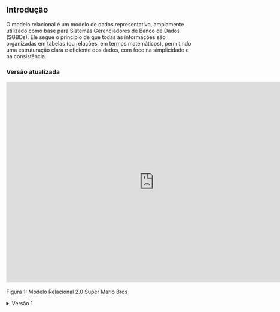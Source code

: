 ## Introdução

O modelo relacional é um modelo de dados representativo, amplamente utilizado como base para Sistemas Gerenciadores de Banco de Dados (SGBDs). Ele segue o princípio de que todas as informações são organizadas em tabelas (ou relações, em termos matemáticos), permitindo uma estruturação clara e eficiente dos dados, com foco na simplicidade e na consistência.


### Versão atualizada

<iframe width="790" height="535" src="https://lucid.app/documents/embedded/c5fcc57f-6aac-4f5e-b47b-98853051d532" id="k9tudGX0Pcl3" frameborder="0" scrolling="no" allow="fullscreen; clipboard-read; clipboard-write" allowfullscreen></iframe>

Figura 1: Modelo Relacional 2.0 Super Mario Bros 

<details>

  <summary>Versão 1</summary>
  <img src="https://github.com/SBD1/2024.2-Super-Mario-Bros/raw/main/docs/assets/modelo-relacional-v1.jpeg" alt="Diagrama Entidade Relacional 1.0 Super Mario Bros">
  Figura 2: Diagrama Entidade Relacional 1.0 Super Mario Bros
</details>